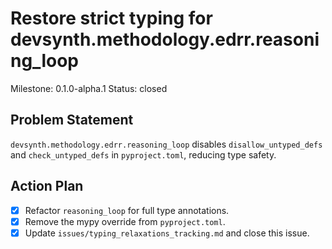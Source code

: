 # Restore strict typing for devsynth.methodology.edrr.reasoning_loop
Milestone: 0.1.0-alpha.1
Status: closed

## Problem Statement
`devsynth.methodology.edrr.reasoning_loop` disables `disallow_untyped_defs` and `check_untyped_defs` in `pyproject.toml`, reducing type safety.

## Action Plan
- [x] Refactor `reasoning_loop` for full type annotations.
- [x] Remove the mypy override from `pyproject.toml`.
- [x] Update `issues/typing_relaxations_tracking.md` and close this issue.
